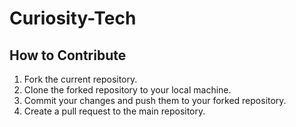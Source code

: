 # Curiosity-Tech

## How to Contribute
1. Fork the current repository.
2. Clone the forked repository to your local machine.
3. Commit your changes and push them to your forked repository.
4. Create a pull request to the main repository.
